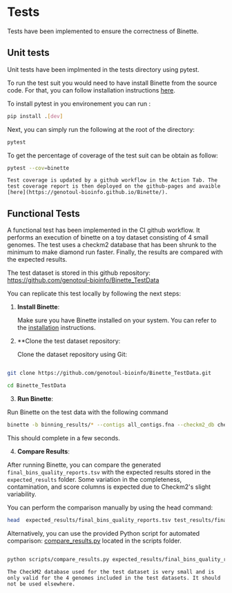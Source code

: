 # Tests 

Tests have been implemented to ensure the correctness of Binette. 


## Unit tests 

Unit tests have been implmented in the tests directory using pytest. 


To run the test suit you would need to  have install Binette from the source code.  For that, you can follow installation instructions [here](./installation.md#installing-from-source-code-within-a-conda-environnement).


To install pytest in you environement you can run :

```bash
pip install .[dev]
```

Next, you can simply run the following at the root of the directory:

```bash
pytest  
```

To get the percentage of coverage of the test suit can be obtain as follow:

```bash
pytest --cov=binette 
```


```note
Test coverage is updated by a github workflow in the Action Tab. The test coverage report is then deployed on the github-pages and avaible [here](https://genotoul-bioinfo.github.io/Binette/). 
```


## Functional Tests


A functional test has been implemented in the CI github workflow. It performs an execution of binette on a toy dataset consisting of 4 small genomes. The test uses a checkm2 database that has been shrunk to the minimum to make diamond run faster. Finally, the results are compared with the expected results.

The test dataset is stored in this github repository: https://github.com/genotoul-bioinfo/Binette_TestData 

You can replicate this test locally by following the next steps:


1. **Install Binette**:

   Make sure you have Binette installed on your system. You can refer to the [installation](./installation.md) instructions.


2. **Clone the test dataset repository:

   Clone the dataset repository using Git:

```bash

git clone https://github.com/genotoul-bioinfo/Binette_TestData.git

cd Binette_TestData

```

3. **Run Binette**:

Run Binette on the test data with the following command

```bash
binette -b binning_results/* --contigs all_contigs.fna --checkm2_db checkm2_tiny_db/checkm2_tiny_db.dmnd -v -o test_results

```

This should complete in a few seconds.


4. **Compare Results**: 

After running Binette, you can compare the generated `final_bins_quality_reports.tsv` with the expected results stored in the `expected_results` folder. Some variation in the completeness, contamination, and score columns is expected due to Checkm2's slight variability.

You can perform the comparison manually by using the head command:

```bash
head  expected_results/final_bins_quality_reports.tsv test_results/final_bins_quality_reports.tsv

```

Alternatively, you can use the provided Python script for automated comparison: [compare_results.py](https://github.com/genotoul-bioinfo/Binette_TestData/scripts/compare_results.py) located in the scripts folder.

```bash

python scripts/compare_results.py expected_results/final_bins_quality_reports.tsv test_results/final_bins_quality_reports.tsv

```


```warning
The CheckM2 database used for the test dataset is very small and is only valid for the 4 genomes included in the test datasets. It should not be used elsewhere.

```